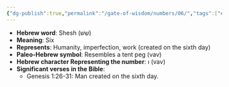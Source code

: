 ```yaml
---
{"dg-publish":true,"permalink":"/gate-of-wisdom/numbers/06/","tags":["#GateWisdom","Numbers"]}
---
```



- **Hebrew word**: Shesh (שֵׁשׁ)
- **Meaning**: Six
- **Represents**: Humanity, imperfection, work (created on the sixth day)
- **Paleo-Hebrew symbol**: Resembles a tent peg (vav)
- **Hebrew character Representing the number**: ו (vav)
- **Significant verses in the Bible**:
  - Genesis 1:26-31: Man created on the sixth day.


